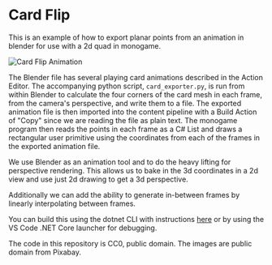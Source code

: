 # Card Flip

This is an example of how to export planar points from an animation in blender for use with a 2d quad in monogame.

![Card Flip Animation](card_flip.gif)

The Blender file has several playing card animations described in the Action Editor.
The accompanying python script, `card_exporter.py`, is run from within Blender to calculate the four corners of the card mesh in each frame, from the camera's perspective, and write them to a file.
The exported animation file is then imported into the content pipeline with a Build Action of "Copy" since we are reading the file as plain text.
The monogame program then reads the points in each frame as a C# List and draws a rectangular user primitive using the coordinates from each of the frames in the exported animation file.

We use Blender as an animation tool and to do the heavy lifting for perspective rendering. This allows us to bake in the 3d coordinates in a 2d view and use just 2d drawing to get a 3d perspective.

Additionally we can add the ability to generate in-between frames by linearly interpolating between frames.

You can build this using the dotnet CLI with instructions [here](https://docs.monogame.net/articles/packaging_games.html) or by using the VS Code .NET Core launcher for debugging.

The code in this repository is CC0, public domain.
The images are public domain from Pixabay.